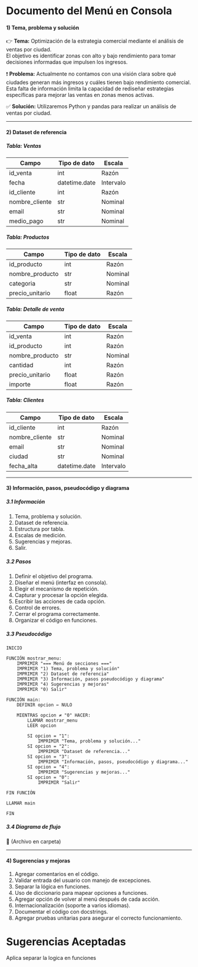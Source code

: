 
# Documento del Menú en Consola

#### 1) Tema, problema y solución
👉 **Tema:** Optimización de la estrategia comercial mediante el análisis de ventas por ciudad.  
El objetivo es identificar zonas con alto y bajo rendimiento para tomar decisiones informadas que impulsen los ingresos.  

❗ **Problema:** Actualmente no contamos con una visión clara sobre qué ciudades generan más ingresos y cuáles tienen bajo rendimiento comercial.  
Esta falta de información limita la capacidad de rediseñar estrategias específicas para mejorar las ventas en zonas menos activas.  

✅ **Solución:** Utilizaremos Python y pandas para realizar un análisis de ventas por ciudad.  

---

#### 2) Dataset de referencia

##### Tabla: Ventas
| Campo          | Tipo de dato   | Escala    |
|----------------|----------------|-----------|
| id_venta       | int            | Razón     |
| fecha          | datetime.date  | Intervalo |
| id_cliente     | int            | Razón     |
| nombre_cliente | str            | Nominal   |
| email          | str            | Nominal   |
| medio_pago     | str            | Nominal   |

##### Tabla: Productos
| Campo           | Tipo de dato | Escala   |
|-----------------|--------------|----------|
| id_producto     | int          | Razón    |
| nombre_producto | str          | Nominal  |
| categoria       | str          | Nominal  |
| precio_unitario | float        | Razón    |

##### Tabla: Detalle de venta
| Campo           | Tipo de dato | Escala   |
|-----------------|--------------|----------|
| id_venta        | int          | Razón    |
| id_producto     | int          | Razón    |
| nombre_producto | str          | Nominal  |
| cantidad        | int          | Razón    |
| precio_unitario | float        | Razón    |
| importe         | float        | Razón    |

##### Tabla: Clientes
| Campo          | Tipo de dato   | Escala    |
|----------------|----------------|-----------|
| id_cliente     | int            | Razón     |
| nombre_cliente | str            | Nominal   |
| email          | str            | Nominal   |
| ciudad         | str            | Nominal   |
| fecha_alta     | datetime.date  | Intervalo |

---

#### 3) Información, pasos, pseudocódigo y diagrama

##### 3.1 Información
1. Tema, problema y solución.  
2. Dataset de referencia.  
3. Estructura por tabla.  
4. Escalas de medición.  
5. Sugerencias y mejoras.  
6. Salir.  

##### 3.2 Pasos
1. Definir el objetivo del programa.  
2. Diseñar el menú (interfaz en consola).  
3. Elegir el mecanismo de repetición.  
4. Capturar y procesar la opción elegida.  
5. Escribir las acciones de cada opción.  
6. Control de errores.  
7. Cerrar el programa correctamente.  
8. Organizar el código en funciones.  

##### 3.3 Pseudocódigo
```
INICIO

FUNCIÓN mostrar_menu:
    IMPRIMIR "=== Menú de secciones ==="
    IMPRIMIR "1) Tema, problema y solución"
    IMPRIMIR "2) Dataset de referencia"
    IMPRIMIR "3) Información, pasos pseudocódigo y diagrama"
    IMPRIMIR "4) Sugerencias y mejoras"
    IMPRIMIR "0) Salir"

FUNCIÓN main:
    DEFINIR opcion ← NULO

    MIENTRAS opcion ≠ "0" HACER:
        LLAMAR mostrar_menu
        LEER opcion

        SI opcion = "1":
            IMPRIMIR "Tema, problema y solución..."
        SI opcion = "2":
            IMPRIMIR "Dataset de referencia..."
        SI opcion = "3":
            IMPRIMIR "Información, pasos, pseudocódigo y diagrama..."
        SI opcion = "4":
            IMPRIMIR "Sugerencias y mejoras..."
        SI opcion = "0":
            IMPRIMIR "Salir"

FIN FUNCIÓN

LLAMAR main

FIN
```

##### 3.4 Diagrama de flujo
📂 (Archivo en carpeta)

---

#### 4) Sugerencias y mejoras
1. Agregar comentarios en el código.  
2. Validar entrada del usuario con manejo de excepciones.  
3. Separar la lógica en funciones.  
4. Uso de diccionario para mapear opciones a funciones.  
5. Agregar opción de volver al menú después de cada acción.  
6. Internacionalización (soporte a varios idiomas).  
7. Documentar el código con docstrings.  
8. Agregar pruebas unitarias para asegurar el correcto funcionamiento. 
# Sugerencias Aceptadas
Aplica separar la logica en funciones 
